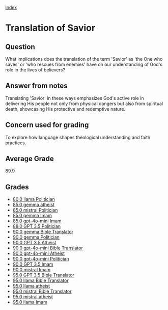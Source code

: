 
[Index](../index.md)
# Translation of Savior
## Question
What implications does the translation of the term 'Savior' as 'the One who saves' or 'who rescues from enemies' have on our understanding of God's role in the lives of believers?

## Answer from notes
Translating 'Savior' in these ways emphasizes God's active role in delivering His people not only from physical dangers but also from spiritual death, showcasing His protective and redemptive nature.

## Concern used for grading
To explore how language shapes theological understanding and faith practices.

## Average Grade
89.9

## Grades
 * [80.0 llama Politician](../answers/llama_Politician/Translation_of_Savior.md)
 * [85.0 gemma atheist](../answers/gemma_atheist/Translation_of_Savior.md)
 * [85.0 mistral Politician](../answers/mistral_Politician/Translation_of_Savior.md)
 * [85.0 gemma Imam](../answers/gemma_Imam/Translation_of_Savior.md)
 * [85.0 gpt-4o-mini Imam](../answers/gpt-4o-mini_Imam/Translation_of_Savior.md)
 * [88.0 GPT 3.5 Politician](../answers/GPT_3.5_Politician/Translation_of_Savior.md)
 * [90.0 gemma Bible Translator](../answers/gemma_Bible_Translator/Translation_of_Savior.md)
 * [90.0 gemma Politician](../answers/gemma_Politician/Translation_of_Savior.md)
 * [90.0 GPT 3.5 Atheist](../answers/GPT_3.5_Atheist/Translation_of_Savior.md)
 * [90.0 gpt-4o-mini Bible Translator](../answers/gpt-4o-mini_Bible_Translator/Translation_of_Savior.md)
 * [90.0 gpt-4o-mini Atheist](../answers/gpt-4o-mini_Atheist/Translation_of_Savior.md)
 * [90.0 gpt-4o-mini Politician](../answers/gpt-4o-mini_Politician/Translation_of_Savior.md)
 * [90.0 GPT 3.5 Imam](../answers/GPT_3.5_Imam/Translation_of_Savior.md)
 * [90.0 mistral Imam](../answers/mistral_Imam/Translation_of_Savior.md)
 * [95.0 GPT 3.5 Bible Translator](../answers/GPT_3.5_Bible_Translator/Translation_of_Savior.md)
 * [95.0 llama Bible Translator](../answers/llama_Bible_Translator/Translation_of_Savior.md)
 * [95.0 llama atheist](../answers/llama_atheist/Translation_of_Savior.md)
 * [95.0 mistral Bible Translator](../answers/mistral_Bible_Translator/Translation_of_Savior.md)
 * [95.0 mistral atheist](../answers/mistral_atheist/Translation_of_Savior.md)
 * [95.0 llama Imam](../answers/llama_Imam/Translation_of_Savior.md)
